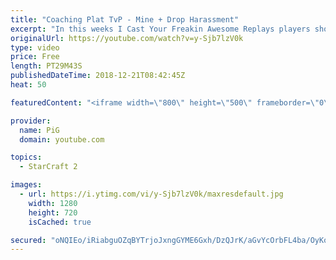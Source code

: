 ```yaml
---
title: "Coaching Plat TvP - Mine + Drop Harassment"
excerpt: "In this weeks I Cast Your Freakin Awesome Replays players show off the new units and abilities in 4.0  -- Watch live at https://www.twitch.tv/x5_pig"
originalUrl: https://youtube.com/watch?v=y-Sjb7lzV0k
type: video
price: Free
length: PT29M43S
publishedDateTime: 2018-12-21T08:42:45Z
heat: 50

featuredContent: "<iframe width=\"800\" height=\"500\" frameborder=\"0\" src=\"https://www.youtube.com/embed/y-Sjb7lzV0k\" allow=\"accelerometer; autoplay; encrypted-media; gyroscope; picture-in-picture\" allowfullscreen></iframe>"

provider:
  name: PiG
  domain: youtube.com

topics:
  - StarCraft 2

images:
  - url: https://i.ytimg.com/vi/y-Sjb7lzV0k/maxresdefault.jpg
    width: 1280
    height: 720
    isCached: true

secured: "oNQIEo/iRiabguOZqBYTrjoJxngGYME6Gxh/DzQJrK/aGvYcOrbFL4ba/OyKoEHyMEZuF/lXTp/feUd9G6+Vuh7bXc4CDWLgy+HxvAn2cg4wCSPWI8S7EQzzcD4SWGstqR+g6L4BNouxBlYhzxEovNd0cisQiG+hnnKGGRP3Dmr6a+a8Is1JOxoYA3YDfh/PuWlfIll/iw1pVEq6MOMha7KUYz5gngE+C3VWlYSUHW3lFC/dFl88QVJcjGVklQIjKEEba1E9CWq3h8wIJkdLzvwBsKQCxlBzarbblbqlTYqjdwh6leqP3Yo7tpyuufaH2A/a3GdpDomyouLDpxy4dLXaQeM5RUTXmCGNlQMNvvPET21sTui60X8y61hOc/L4XpTN1KLBH0qZ29qQnOHviOnsRSucabFTDxuuP5I1OIU=;2nj53i7lHt9Bgz/HhtFO5A=="
---
```


